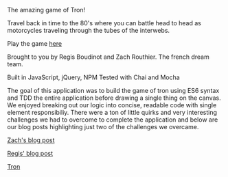 The amazing game of Tron!

Travel back in time to the 80's where you can battle head to head as motorcycles traveling through
the tubes of the interwebs.

Play the game [here](http://selfup.me/game-time/)

Brought to you by Regis Boudinot and Zach Routhier.  The french dream team.

Built in JavaScript, jQuery, NPM
Tested with Chai and Mocha

The goal of this application was to build the game of tron using ES6 syntax and TDD the entire application before drawing a single thing on the canvas.  We enjoyed breaking out our logic into concise, readable code with single element responsibiliy. There were a ton of little quirks and very interesting challenges we had to overcome to complete the application and below are our blog posts highlighting just two of the challenges we overcame.


[Zach's blog post](https://medium.com/@z_Routh/es6-jquery-and-multiple-keypress-b3ea0f1cde1d#.vkyllprai)

[Regis' blog post](https://medium.com/@rboudinot/calling-getters-on-getters-in-es6-classes-a81da6094c07#.mp0u9j425)


[Tron](http://i.imgur.com/LZyeXym.png)
